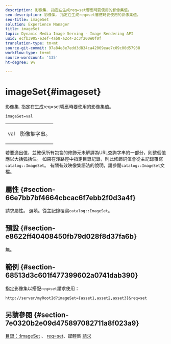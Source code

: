 ```yaml
---
description: 影像集. 指定在生成req=set響應時要使用的影像集值。
seo-description: 影像集. 指定在生成req=set響應時要使用的影像集值。
seo-title: imageSet
solution: Experience Manager
title: imageSet
topic: Dynamic Media Image Serving - Image Rendering API
uuid: ecfb3905-e3ef-4ab8-a2c4-2c3f200e0f0f
translation-type: tm+mt
source-git-commit: 97a84e8e7edd3d834ca42069eae7c09c00d57938
workflow-type: tm+mt
source-wordcount: '135'
ht-degree: 9%

---
```



# imageSet{#imageset}

影像集. 指定在生成req=set響應時要使用的影像集值。

`imageSet=val`

<table id="simpletable_F697691D166C407D82233664814F4663"> 
 <tr class="strow"> 
  <td class="stentry"> <p><span class="codeph"> <span class="varname"> val</span></span> </p> </td> 
  <td class="stentry"> <p>影像集字串。 </p></td> 
 </tr> 
</table>

若要逸出值，並確保所有包含的修飾元未解譯為URL查詢字串的一部分，則整個值應以大括弧括住。 如果在淨路徑中指定目錄記錄，則此修飾詞值會從主記錄覆寫`catalog::ImageSet`。 有關有效映像集語法的說明，請參閱`catalog::ImageSet`文檔。

## 屬性 {#section-66e7bb7bf4664cbcac6f7ebb2f0d3a4f}

請求屬性。 選填。從主記錄覆寫`catalog::ImageSet`。

## 預設 {#section-e8622ff40408450fb79d028f8d37fa6b}

無。

## 範例 {#section-68513d3c601f477399602a0741dab390}

指定影像集以搭配`req=set`請求使用：

`http://server/myRootId?imageSet={asset1,asset2,asset3}&req=set`

## 另請參閱 {#section-7e0320b2e09d475897082711a8f023a9}

[目錄：:ImageSet](/help/aem-is-ir-api/is-api/image-catalog/image-serving-api-ref/c-image-catalog-reference/c-image-svg-data-reference/c-image-data-reference/r-imageset-cat.md) 、 [req=set](../../../../../is-api/http-ref/image-serving-api-ref/c-http-protocol-reference/c-command-reference/r-req/r-req.md#reference-907cdb4a97034db7ad94695f25552e76)、媒體集 [請求](../../../../../is-api/http-ref/image-serving-api-ref/c-http-protocol-reference/c-syntax-and-features/r-media-set-requests.md#reference-f2f2aa11208b47609fe17848d3b86a0b)
